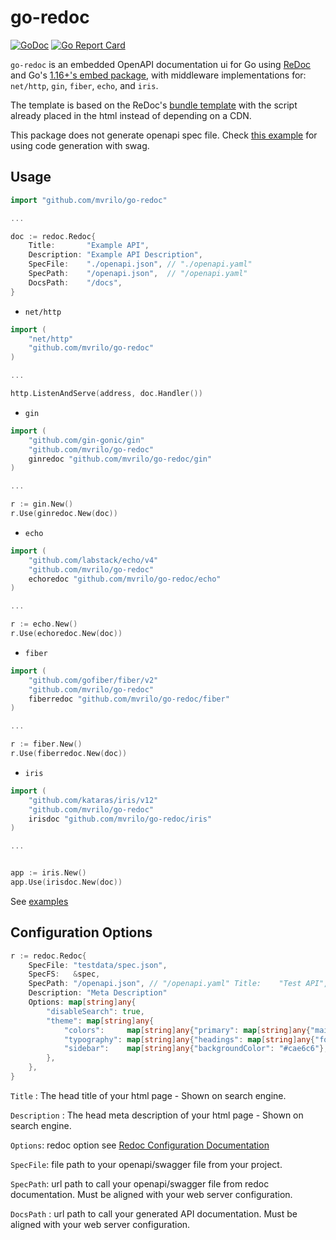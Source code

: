 # go-redoc

[![GoDoc](https://godoc.org/github.com/mvrilo/go-redoc?status.svg)](https://godoc.org/github.com/mvrilo/go-redoc)
[![Go Report Card](https://goreportcard.com/badge/github.com/mvrilo/go-redoc?_=1)](https://goreportcard.com/report/github.com/mvrilo/go-redoc?_=1)

`go-redoc` is an embedded OpenAPI documentation ui for Go using [ReDoc](https://github.com/ReDocly/redoc) and Go's [1.16+'s embed package](https://golang.org/pkg/embed/), with middleware implementations for: `net/http`, `gin`, `fiber`, `echo`, and `iris`.

The template is based on the ReDoc's [bundle template](https://github.com/ReDocly/redoc/blob/master/cli/template.hbs) with the script already placed in the html instead of depending on a CDN.

This package does not generate openapi spec file. Check [this example](_examples/gen) for using code generation with swag.

## Usage

```go
import "github.com/mvrilo/go-redoc"

...

doc := redoc.Redoc{
    Title:       "Example API",
    Description: "Example API Description",
    SpecFile:    "./openapi.json", // "./openapi.yaml"
    SpecPath:    "/openapi.json",  // "/openapi.yaml"
    DocsPath:    "/docs",
}
```

- `net/http`

```go
import (
	"net/http"
	"github.com/mvrilo/go-redoc"
)

...

http.ListenAndServe(address, doc.Handler())
```

- `gin`

```go
import (
	"github.com/gin-gonic/gin"
	"github.com/mvrilo/go-redoc"
	ginredoc "github.com/mvrilo/go-redoc/gin"
)

...

r := gin.New()
r.Use(ginredoc.New(doc))
```

- `echo`

```go
import (
	"github.com/labstack/echo/v4"
	"github.com/mvrilo/go-redoc"
	echoredoc "github.com/mvrilo/go-redoc/echo"
)

...

r := echo.New()
r.Use(echoredoc.New(doc))
```

- `fiber`

```go
import (
	"github.com/gofiber/fiber/v2"
	"github.com/mvrilo/go-redoc"
	fiberredoc "github.com/mvrilo/go-redoc/fiber"
)

...

r := fiber.New()
r.Use(fiberredoc.New(doc))
```


- `iris`

```go
import (
	"github.com/kataras/iris/v12"
	"github.com/mvrilo/go-redoc"
	irisdoc "github.com/mvrilo/go-redoc/iris"
)

...


app := iris.New()
app.Use(irisdoc.New(doc))
```


See [examples](/_examples)


## Configuration Options


```go
r := redoc.Redoc{
    SpecFile: "testdata/spec.json", 
	SpecFS:   &spec, 
	SpecPath: "/openapi.json", // "/openapi.yaml" Title:    "Test API",
	Description: "Meta Description"
	Options: map[string]any{
		"disableSearch": true, 
		"theme": map[string]any{
			"colors":     map[string]any{"primary": map[string]any{"main": "#297b21"}}, 
			"typography": map[string]any{"headings": map[string]any{"fontWeight": "600"}}
			"sidebar":    map[string]any{"backgroundColor": "#cae6c6"},
		},
	},
}
```

`Title` : The head title of your html page - Shown on search engine.

`Description` : The head meta description of your html page - Shown on search engine.

`Options`: redoc option see [Redoc Configuration Documentation](https://github.com/Redocly/redoc/blob/main/docs/config.md)

`SpecFile`: file path to your openapi/swagger file from your project.

`SpecPath`: url path to call your openapi/swagger file from redoc documentation. Must be aligned with your web server configuration.

`DocsPath` : url path to call your generated API documentation. Must be aligned with your web server configuration.
